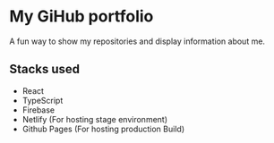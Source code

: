 # My GiHub portfolio

A fun way to show my repositories and display information about me.

## Stacks used
+ React
+ TypeScript
+ Firebase
+ Netlify (For hosting stage environment)
+ Github Pages (For hosting production Build)
